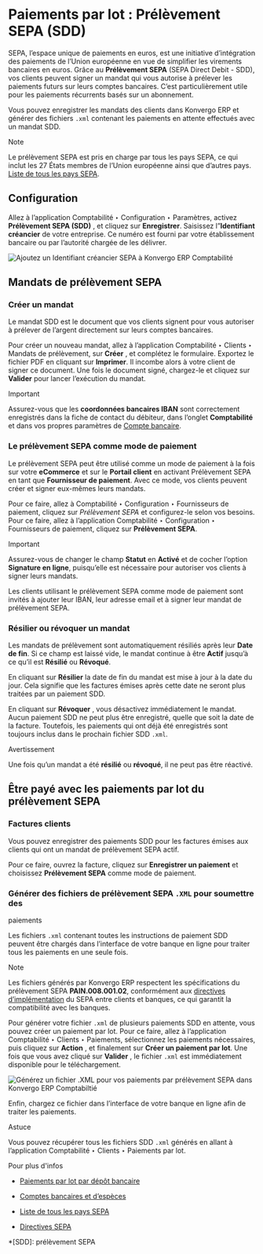 # Paiements par lot : Prélèvement SEPA (SDD)

SEPA, l’espace unique de paiements en euros, est une initiative d’intégration
des paiements de l’Union européenne en vue de simplifier les virements
bancaires en euros. Grâce au **Prélèvement SEPA** (SEPA Direct Debit - SDD),
vos clients peuvent signer un mandat qui vous autorise à prélever les
paiements futurs sur leurs comptes bancaires. C’est particulièrement utile
pour les paiements récurrents basés sur un abonnement.

Vous pouvez enregistrer les mandats des clients dans Konvergo ERP et générer des
fichiers `.xml` contenant les paiements en attente effectués avec un mandat
SDD.

<div class="alert alert-primary">
<p class="alert-title">
Note</p><div class="line-block">
<div class="line">Le prélèvement SEPA est pris en charge par tous les pays SEPA, ce qui inclut les 27 États membres de l’Union européenne ainsi que d’autres pays.</div>
<div class="line"><a href="https://www.europeanpaymentscouncil.eu/document-library/other/epc-list-sepa-scheme-countries">Liste de tous les pays SEPA</a>.</div>
</div>
</div>

## Configuration

Allez à l’application Comptabilité ‣ Configuration ‣ Paramètres, activez
**Prélèvement SEPA (SDD)** , et cliquez sur **Enregistrer**. Saisissez
l”**Identifiant créancier** de votre entreprise. Ce numéro est fourni par
votre établissement bancaire ou par l’autorité chargée de les délivrer.

![Ajoutez un Identifiant créancier SEPA à Konvergo ERP
Comptabilité](../../../../_images/creditor-identifier.png)

## Mandats de prélèvement SEPA

### Créer un mandat

Le mandat SDD est le document que vos clients signent pour vous autoriser à
prélever de l’argent directement sur leurs comptes bancaires.

Pour créer un nouveau mandat, allez à l’application Comptabilité ‣ Clients ‣
Mandats de prélèvement, sur **Créer** , et complétez le formulaire. Exportez
le fichier PDF en cliquant sur **Imprimer**. Il incombe alors à votre client
de signer ce document. Une fois le document signé, chargez-le et cliquez sur
**Valider** pour lancer l’exécution du mandat.

<div class="alert alert-warning">
<p class="alert-title">
Important</p><p>Assurez-vous que les <b>coordonnées bancaires IBAN</b> sont correctement enregistrés dans la fiche de contact du débiteur, dans l’onglet <b>Comptabilité</b> et dans vos propres paramètres de <a href="../bank">Compte bancaire</a>.</p>
</div>

### Le prélèvement SEPA comme mode de paiement

Le prélèvement SEPA peut être utilisé comme un mode de paiement à la fois sur
votre **eCommerce** et sur le **Portail client** en activant Prélèvement SEPA
en tant que **Fournisseur de paiement**. Avec ce mode, vos clients peuvent
créer et signer eux-mêmes leurs mandats.

Pour ce faire, allez à Comptabilité ‣ Configuration ‣ Fournisseurs de
paiement, cliquez sur _Prélèvement SEPA_ et configurez-le selon vos besoins.
Pour ce faire, allez à l’application Comptabilité ‣ Configuration ‣
Fournisseurs de paiement, cliquez sur **Prélèvement SEPA**.

<div class="alert alert-warning">
<p class="alert-title">
Important</p><p>Assurez-vous de changer le champ <b>Statut</b> en <b>Activé</b> et de cocher l’option <b>Signature en ligne</b>, puisqu’elle est nécessaire pour autoriser vos clients à signer leurs mandats.</p>
</div>

Les clients utilisant le prélèvement SEPA comme mode de paiement sont invités
à ajouter leur IBAN, leur adresse email et à signer leur mandat de prélèvement
SEPA.

### Résilier ou révoquer un mandat

Les mandats de prélèvement sont automatiquement résiliés après leur **Date de
fin**. Si ce champ est laissé vide, le mandat continue à être **Actif**
jusqu’à ce qu’il est **Résilié** ou **Révoqué**.

En cliquant sur **Résilier** la date de fin du mandat est mise à jour à la
date du jour. Cela signifie que les factures émises après cette date ne seront
plus traitées par un paiement SDD.

En cliquant sur **Révoquer** , vous désactivez immédiatement le mandat. Aucun
paiement SDD ne peut plus être enregistré, quelle que soit la date de la
facture. Toutefois, les paiements qui ont déjà été enregistrés sont toujours
inclus dans le prochain fichier SDD `.xml`.

<div class="alert alert-warning">
<p class="alert-title">
Avertissement</p><p>Une fois qu’un mandat a été <b>résilié</b> ou <b>révoqué</b>, il ne peut pas être réactivé.</p>
</div>

## Être payé avec les paiements par lot du prélèvement SEPA

### Factures clients

Vous pouvez enregistrer des paiements SDD pour les factures émises aux clients
qui ont un mandat de prélèvement SEPA actif.

Pour ce faire, ouvrez la facture, cliquez sur **Enregistrer un paiement** et
choisissez **Prélèvement SEPA** comme mode de paiement.

### Générer des fichiers de prélèvement SEPA `.XML` pour soumettre des
paiements

Les fichiers `.xml` contenant toutes les instructions de paiement SDD peuvent
être chargés dans l’interface de votre banque en ligne pour traiter tous les
paiements en une seule fois.

<div class="alert alert-primary">
<p class="alert-title">
Note</p><p>Les fichiers générés par Konvergo ERP respectent les spécifications du prélèvement SEPA <b>PAIN.008.001.02</b>, conformément aux <a href="https://www.europeanpaymentscouncil.eu/document-library/implementation-guidelines/sepa-credit-transfer-customer-psp-implementation">directives d’implémentation</a> du SEPA entre clients et banques, ce qui garantit la compatibilité avec les banques.</p>
</div>

Pour générer votre fichier `.xml` de plusieurs paiements SDD en attente, vous
pouvez créer un paiement par lot. Pour ce faire, allez à l’application
Comptabilité ‣ Clients ‣ Paiements, sélectionnez les paiements nécessaires,
puis cliquez sur **Action** , et finalement sur **Créer un paiement par lot**.
Une fois que vous avez cliqué sur **Valider** , le fichier `.xml` est
immédiatement disponible pour le téléchargement.

![Générez un fichier .XML pour vos paiements par prélèvement SEPA dans Konvergo ERP
Comptabiltié](../../../../_images/xml.png)

Enfin, chargez ce fichier dans l’interface de votre banque en ligne afin de
traiter les paiements.

<div class="alert alert-info">
<p class="alert-title">
Astuce</p><p>Vous pouvez récupérer tous les fichiers SDD <code>.xml</code> générés en allant à l’application Comptabilité ‣ Clients ‣ Paiements par lot.</p>
</div> <div class="alert alert-secondary">
<p class="alert-title">
Pour plus d'infos</p><ul>
<li><p><a href="batch">Paiements par lot par dépôt bancaire</a></p></li>
<li><p><a href="../bank">Comptes bancaires et d’espèces</a></p></li>
<li><p><a href="https://www.europeanpaymentscouncil.eu/document-library/other/epc-list-sepa-scheme-countries">Liste de tous les pays SEPA</a></p></li>
<li><p><a href="https://www.europeanpaymentscouncil.eu/document-library/implementation-guidelines/sepa-credit-transfer-inter-psp-implementation-guidelines">Directives SEPA</a></p></li>
</ul>
</div>

  *[SDD]: prélèvement SEPA


